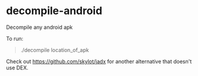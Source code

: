 # decompile-android
Decompile any android apk

To run:

> ./decompile location_of_apk

Check out https://github.com/skylot/jadx for another alternative that doesn't use DEX.
